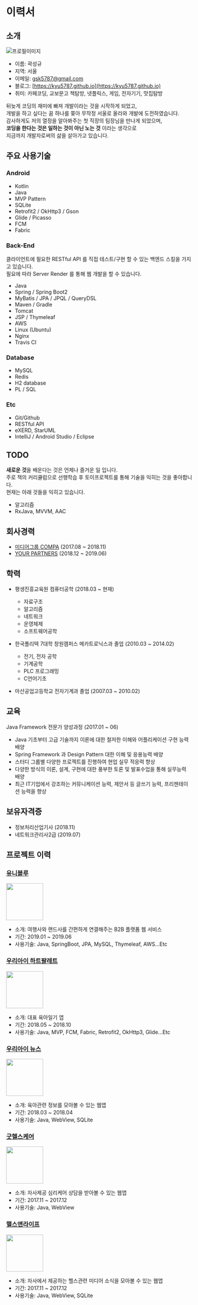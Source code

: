 # 이력서

## 소개
![프로필이미지](https://github.com/Kyu5787/RESUME/raw/master/images/profile/resume_profile2.jpg)
- 이름: 곽성규
- 지역: 서울
- 이메일: gsk5787@gmail.com
- 블로그: [https://kyu5787.github.io](https://kyu5787.github.io)
- 취미: 카페코딩, 교보문고 책탐방, 넷플릭스, 게임, 전자기기, 맛집탐방

뒤늦게 코딩의 재미에 빠져 개발이라는 것을 시작하게 되었고, <br />
개발을 하고 싶다는 꿈 하나를 쫒아 무작정 서울로 올라와 개발에 도전하였습니다. <br />
감사하게도 저의 열정을 알아봐주는 첫 직장의 팀장님을 만나게 되었으며, <br />
**코딩을 한다는 것은 일하는 것이 아닌 노는 것** 이라는 생각으로 <br />
지금까지 개발자로써의 삶을 살아가고 있습니다.


## 주요 사용기술
### Android
- Kotlin
- Java
- MVP Pattern
- SQLite
- Retrofit2 / OkHttp3 / Gson
- Glide / Picasso
- FCM
- Fabric

### Back-End
클라이언트에 필요한 RESTful API 를 직접 테스트/구현 할 수 있는 백엔드 스킬을 가지고 있습니다. <br />
필요에 따라 Server Render 를 통해 웹 개발을 할 수 있습니다.
- Java
- Spring / Spring Boot2
- MyBatis / JPA / JPQL / QueryDSL
- Maven / Gradle
- Tomcat
- JSP / Thymeleaf
- AWS
- Linux (Ubuntu)
- Nginx
- Travis CI

### Database
- MySQL
- Redis
- H2 database
- PL / SQL

### Etc
- Git/Github
- RESTful API
- eXERD, StarUML
- IntelliJ / Android Studio / Eclipse


## TODO
**새로운 것**을 배운다는 것은 언제나 즐거운 일 입니다. <br />
주로 책의 커리큘럼으로 선행학습 후 토이프로젝트를 통해 기술을 익히는 것을 좋아합니다. <br />
현재는 아래 것들을 익히고 있습니다.
- 알고리즘
- RxJava, MVVM, AAC


## 회사경력
- [미디어그룹 COMPA](http://www.compa.kr/) (2017.08 ~ 2018.11)
- [YOUR PARTNERS](http://yourptns.com/) (2018.12 ~ 2019.06)


## 학력
- 평생진흥교육원 컴퓨터공학 (2018.03 ~ 현재)
	- 자료구조
	- 알고리즘
	- 네트워크
	- 운영체제
	- 소프트웨어공학

- 한국폴리텍 7대학 창원캠퍼스 메카트로닉스과 졸업 (2010.03 ~ 2014.02)
	- 전기, 전자 공학
	- 기계공학
	- PLC 프로그래밍
	- C언어기초

- 마산공업고등학교 전자기계과 졸업 (2007.03 ~ 2010.02)


## 교육
Java Framework 전문가 양성과정 (2017.01 ~ 06)
- Java 기초부터 고급 기술까지 이론에 대한 철저한 이해와 어플리케이션 구현 능력 배양
- Spring Framework 과 Design Pattern 대한 이해 및 응용능력 배양
- 스터디 그룹별 다양한 프로젝트를 진행하여 현업 실무 적응력 향상
- 다양한 방식의 이론, 설계, 구현에 대한 풍부한 토론 및 발표수업을 통해 실무능력 배양
- 최근 IT기업에서 강조하는 커뮤니케이션 능력, 제안서 등 글쓰기 능력, 프리젠테이션 능력을 향상


## 보유자격증
- 정보처리산업기사 (2018.11)
- 네트워크관리사2급 (2019.07)

## 프로젝트 이력
### [유니블루](https://uniblue.kr)
<img src='https://github.com/Kyu5787/RESUME/raw/master/images/project/uniblue_ic.jpg' width='100'/><br />
- 소개: 여행사와 랜드사를 간편하게 연결해주는 B2B 플랫폼 웹 서비스
- 기간: 2019.01 ~ 2019.06
- 사용기술: Java, SpringBoot, JPA, MySQL, Thymeleaf, AWS...Etc

### [우리아이 하트팔레트](https://play.google.com/store/apps/details?id=com.compa.ikhp)
<img src='https://github.com/Kyu5787/RESUME/raw/master/images/project/ikhp_ic.png' width='100'/><br />
- 소개: 대표 육아일기 앱
- 기간: 2018.05 ~ 2018.10
- 사용기술: Java, MVP, FCM, Fabric, Retrofit2, OkHttp3, Glide...Etc

### [우리아이 뉴스](https://play.google.com/store/apps/details?id=com.compa.ikn)
<img src='https://github.com/Kyu5787/RESUME/raw/master/images/project/ikn_ic.png' width='100'/><br />
- 소개: 육아관련 정보를 모아볼 수 있는 웹앱
- 기간: 2018.03 ~ 2018.04
- 사용기술: Java, WebView, SQLite

### [굿헬스케어](https://play.google.com/store/apps/details?id=com.goodhealth.ieap)
<img src='https://github.com/Kyu5787/RESUME/raw/master/images/project/eap_ic.png' width='100'/><br />
- 소개: 자사제공 심리케어 상담을 받아볼 수 있는 웹앱
- 기간: 2017.11 ~ 2017.12
- 사용기술: Java, WebView

### [핼스앤라이프](https://play.google.com/store/apps/details?id=com.compa.healthi)
<img src='https://github.com/Kyu5787/RESUME/raw/master/images/project/health_and_life_ic.png' width='100'/><br />
- 소개: 자사에서 제공하는 헬스관련 미디어 소식을 모아볼 수 있는 웹앱
- 기간: 2017.11 ~ 2017.12
- 사용기술: Java, WebView, SQLite



